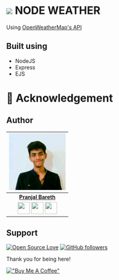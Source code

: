 # <img src="https://media.tenor.com/images/a7960cc62e8ec7832e557c6ef8f96afd/tenor.gif" width="35"/> NODE WEATHER

Using [OpenWeatherMap's API](https://openweathermap.org/api) 

## Built using
- NodeJS
- Express 
- EJS

# 🙌 Acknowledgement

## Author 

|                                                                                         <a href="https://linkedin.com/in/pranjalbareth"><img src="https://raw.githubusercontent.com/pranjalbareth/pranjalbareth/master/1651233561082.jpeg" width="150px " height="150px" /></a>                                                                                         |
| :------------------------------------------------------------------------------------------------------------------------------------------------------------------------------------------------------------------------------------------------------------------------------------------------------------------------------------------: |
|                                                                                                                                        **[Pranjal Bareth](https://github.com/pranjalbareth)**                                                                                                                                        |
| <a href="https://twitter.com/pranjalbareth"><img src="https://raw.githubusercontent.com/vinitshahdeo/Water-Monitoring-System/master/assets/twitter.png" width="32px" height="32px"></a> <a href="https://www.facebook.com/pranjal.bareth"><img src="https://raw.githubusercontent.com/vinitshahdeo/Water-Monitoring-System/master/assets/facebook.png" width="32px" height="32px"></a> <a href="https://www.linkedin.com/in/pranjalbareth/"><img src="https://raw.githubusercontent.com/vinitshahdeo/Water-Monitoring-System/master/assets/linkedin.png" width="32px" height="32px"></a> |

## Support

[![Open Source Love](https://badges.frapsoft.com/os/v2/open-source.svg?v=103)](https://github.com/pranjalbareth) [![GitHub followers](https://img.shields.io/github/followers/pranjalbareth.svg?label=pranjalbareth&logo=github)](https://github.com/pranjalbareth/)

Thank you for being here! 

[!["Buy Me A Coffee"](https://www.buymeacoffee.com/assets/img/custom_images/orange_img.png)](https://www.buymeacoffee.com/pranjalbareth)
